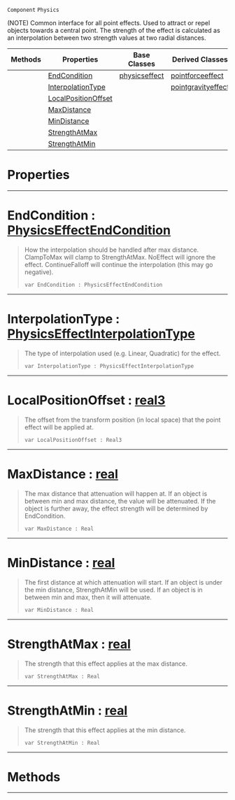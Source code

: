  `Component` `Physics`



(NOTE) Common interface for all point effects. Used to attract or repel objects towards a central point. The strength of the effect is calculated as an interpolation between two strength values at two radial distances.

|Methods|Properties|Base Classes|Derived Classes|
|---|---|---|---|
| |[ EndCondition](https://plasmaengine.github.io/PlasmaDocs/Plasma1/C++/code_reference/class_reference/basicpointeffect.md#endcondition-plasma-engine)|[physicseffect](https://plasmaengine.github.io/PlasmaDocs/Plasma1/C++/code_reference/class_reference/physicseffect.md)|[pointforceeffect](https://plasmaengine.github.io/PlasmaDocs/Plasma1/C++/code_reference/class_reference/pointforceeffect.md)|
| |[ InterpolationType](https://plasmaengine.github.io/PlasmaDocs/Plasma1/C++/code_reference/class_reference/basicpointeffect.md#interpolationtype-plasma-e)| |[pointgravityeffect](https://plasmaengine.github.io/PlasmaDocs/Plasma1/C++/code_reference/class_reference/pointgravityeffect.md)|
| |[ LocalPositionOffset](https://plasmaengine.github.io/PlasmaDocs/Plasma1/C++/code_reference/class_reference/basicpointeffect.md#localpositionoffset-plasma)| | |
| |[ MaxDistance](https://plasmaengine.github.io/PlasmaDocs/Plasma1/C++/code_reference/class_reference/basicpointeffect.md#maxdistance-plasma-engine)| | |
| |[ MinDistance](https://plasmaengine.github.io/PlasmaDocs/Plasma1/C++/code_reference/class_reference/basicpointeffect.md#mindistance-plasma-engine)| | |
| |[ StrengthAtMax](https://plasmaengine.github.io/PlasmaDocs/Plasma1/C++/code_reference/class_reference/basicpointeffect.md#strengthatmax-plasma-engin)| | |
| |[ StrengthAtMin](https://plasmaengine.github.io/PlasmaDocs/Plasma1/C++/code_reference/class_reference/basicpointeffect.md#strengthatmin-plasma-engin)| | |


 #  Properties


---  
 #  EndCondition : [PhysicsEffectEndCondition](https://plasmaengine.github.io/PlasmaDocs/Plasma1/C++/code_reference/enum_reference.md#physicseffectendcondition)

> How the interpolation should be handled after max distance. ClampToMax will clamp to StrengthAtMax. NoEffect will ignore the effect. ContinueFalloff will continue the interpolation (this may go negative).
> ``` lang=cpp, name=Lightning
> var EndCondition : PhysicsEffectEndCondition


---  
 #  InterpolationType : [PhysicsEffectInterpolationType](https://plasmaengine.github.io/PlasmaDocs/Plasma1/C++/code_reference/enum_reference.md#physicseffectinterpolationtype)

> The type of interpolation used (e.g. Linear, Quadratic) for the effect.
> ``` lang=cpp, name=Lightning
> var InterpolationType : PhysicsEffectInterpolationType


---  
 #  LocalPositionOffset : [real3](https://plasmaengine.github.io/PlasmaDocs/Plasma1/C++/code_reference/lightning_base_types/real3.md)

> The offset from the transform position (in local space) that the point effect will be applied at.
> ``` lang=cpp, name=Lightning
> var LocalPositionOffset : Real3


---  
 #  MaxDistance : [real](https://plasmaengine.github.io/PlasmaDocs/Plasma1/C++/code_reference/lightning_base_types/real.md)

> The max distance that attenuation will happen at. If an object is between min and max distance, the value will be attenuated. If the object is further away, the effect strength will be determined by EndCondition.
> ``` lang=cpp, name=Lightning
> var MaxDistance : Real


---  
 #  MinDistance : [real](https://plasmaengine.github.io/PlasmaDocs/Plasma1/C++/code_reference/lightning_base_types/real.md)

> The first distance at which attenuation will start. If an object is under the min distance, StrengthAtMin will be used. If an object is in between min and max, then it will attenuate.
> ``` lang=cpp, name=Lightning
> var MinDistance : Real


---  
 #  StrengthAtMax : [real](https://plasmaengine.github.io/PlasmaDocs/Plasma1/C++/code_reference/lightning_base_types/real.md)

> The strength that this effect applies at the max distance.
> ``` lang=cpp, name=Lightning
> var StrengthAtMax : Real


---  
 #  StrengthAtMin : [real](https://plasmaengine.github.io/PlasmaDocs/Plasma1/C++/code_reference/lightning_base_types/real.md)

> The strength that this effect applies at the min distance.
> ``` lang=cpp, name=Lightning
> var StrengthAtMin : Real


---  
 #  Methods


---  
 

 